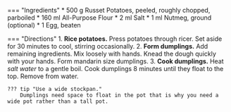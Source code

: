=== "Ingredients"
    * 500 g Russet Potatoes, peeled, roughly chopped, parboiled
    * 160 ml All-Purpose Flour
    * 2 ml Salt
    * 1 ml Nutmeg, ground (optional)
    * 1 Egg, beaten

=== "Directions"
    1. **Rice potatoes.** Press potatoes through ricer. Set aside for 30 minutes to cool, stirring occasionally.
    2. **Form dumplings.** Add remaining ingredients. Mix loosely with hands. Knead the dough quickly with your hands. Form mandarin size dumplings.
    3. **Cook dumplings.** Heat *salt water* to a gentle boil. Cook dumplings 8 minutes until they float to the top. Remove from water.

    ??? tip "Use a wide stockpan."
        Dumplings need space to float in the pot that is why you need a wide pot rather than a tall pot.

[^1]:
    ["Knödel / German home-made dumplings."](http://www.bavariankitchen.com/sides/knoedel.aspx). Bavarian Kitchen. 26 December 2009. Accessed 2019.
